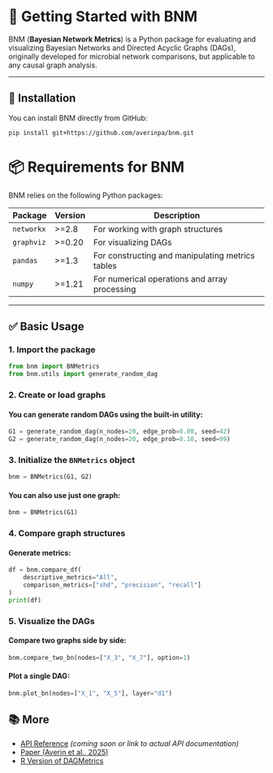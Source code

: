 # 🚀 Getting Started with BNM

BNM (**Bayesian Network Metrics**) is a Python package for evaluating and visualizing Bayesian Networks and Directed Acyclic Graphs (DAGs), originally developed for microbial network comparisons, but applicable to any causal graph analysis.

---

## 🔧 Installation

You can install BNM directly from GitHub:

```bash
pip install git+https://github.com/averinpa/bnm.git
```
# 📦 Requirements for BNM

BNM relies on the following Python packages:

| Package     | Version       | Description                                              |
|-------------|---------------|----------------------------------------------------------|
| `networkx`  | >=2.8         | For working with graph structures                        |
| `graphviz`  | >=0.20        | For visualizing DAGs               |
| `pandas`    | >=1.3         | For constructing and manipulating metrics tables         |
| `numpy`     | >=1.21        | For numerical operations and array processing            |

---

## ✅ Basic Usage

### 1. **Import the package**

```python
from bnm import BNMetrics
from bnm.utils import generate_random_dag
```
### 2. **Create or load graphs**  
#### You can generate random DAGs using the built-in utility:

```python
G1 = generate_random_dag(n_nodes=20, edge_prob=0.08, seed=42)
G2 = generate_random_dag(n_nodes=20, edge_prob=0.10, seed=99)
```
### 3. **Initialize the `BNMetrics` object**
```python
bnm = BNMetrics(G1, G2)
```
#### You can also use just one graph:
```python
bnm = BNMetrics(G1)
```
### 4. **Compare graph structures**
#### Generate metrics:
```python
df = bnm.compare_df(
    descriptive_metrics="All",
    comparison_metrics=["shd", "precision", "recall"]
)
print(df)
```
### 5. **Visualize the DAGs**
#### Compare two graphs side by side:
```python
bnm.compare_two_bn(nodes=["X_3", "X_7"], option=1)
```
#### Plot a single DAG:
```python
bnm.plot_bn(nodes=["X_1", "X_5"], layer="d1")
```
## 📚 More

- [API Reference](#) *(coming soon or link to actual API documentation)*
- [Paper (Averin et al., 2025)](https://doi.org/10.20944/preprints202503.0943.v1)
- [R Version of DAGMetrics](https://github.com/averinpa/DAGMetrics)